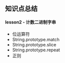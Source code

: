 ## 知识点总结

#### lesson2 - 计数二进制字串

- 位运算符
- String.prototype.match
- String.prototype.slice
- String.prototype.repeat
- 正则
